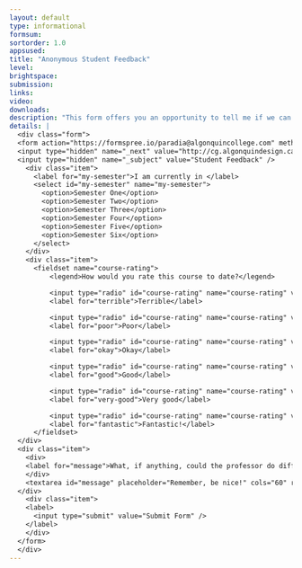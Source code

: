 ```yaml
---
layout: default
type: informational
formsum: 
sortorder: 1.0
appsused: 
title: "Anonymous Student Feedback"
level: 
brightspace: 
submission: 
links: 
video: 
downloads: 
description: "This form offers you an opportunity to tell me if we can improve anything in your Computer Graphics courses. Rest assured that the submissions are anonymous in an effort to encourage complete openness."
details: |
  <div class="form">
  <form action="https://formspree.io/paradia@algonquincollege.com" method="POST">
  <input type="hidden" name="_next" value="http://cg.algonquindesign.ca/topics/thanks.html" />
  <input type="hidden" name="_subject" value="Student Feedback" />
    <div class="item">
      <label for="my-semester">I am currently in </label>
      <select id="my-semester" name="my-semester">
        <option>Semester One</option>
        <option>Semester Two</option>
        <option>Semester Three</option>
        <option>Semester Four</option>
        <option>Semester Five</option>
        <option>Semester Six</option>
      </select>
    </div>
    <div class="item">
      <fieldset name="course-rating">
          <legend>How would you rate this course to date?</legend>

          <input type="radio" id="course-rating" name="course-rating" value="Terrible">
          <label for="terrible">Terrible</label>

          <input type="radio" id="course-rating" name="course-rating" value="Poor">
          <label for="poor">Poor</label>

          <input type="radio" id="course-rating" name="course-rating" value="Okay">
          <label for="okay">Okay</label>

          <input type="radio" id="course-rating" name="course-rating" value="Good">
          <label for="good">Good</label>

          <input type="radio" id="course-rating" name="course-rating" value="Very good">
          <label for="very-good">Very good</label>

          <input type="radio" id="course-rating" name="course-rating" value="Fantastic!">
          <label for="fantastic">Fantastic!</label>
      </fieldset>
  </div>
  <div class="item">
    <div>
    <label for="message">What, if anything, could the professor do differently to be of benefit to you going forward in this course?</label>
    </div>
    <textarea id="message" placeholder="Remember, be nice!" cols="60" rows="5" name="Comment"></textarea>
  </div>
    <div class="item">
    <label>
      <input type="submit" value="Submit Form" />
    </label>
    </div>
  </form>
  </div>
---
```

